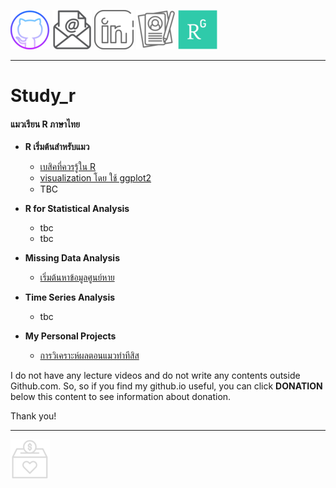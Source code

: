 [![Github](https://raw.githubusercontent.com/amaiesc/study_r/master/docs/git_.png)](http://amaiesc.github.io/study_r)
[![E-mail](https://raw.githubusercontent.com/amaiesc/study_r/master/docs/email_.png)](mailto::amaiesc@gmail.com)
[![Linkedin](https://raw.githubusercontent.com/amaiesc/study_r/master/docs/linkedin_.png)](https://linkedin.com/in/sirinapa-amaie-churassamee-671a63109)
[![Resume](https://raw.githubusercontent.com/amaiesc/study_r/master/docs/resume.png)](https://github.com/amaiesc/study_r/blob/9e9dc4cc984207be967b4ea4e04c43cd071c515d/docs/Sirinapa_cv_1105.pdf)
[![Researchgate](https://raw.githubusercontent.com/amaiesc/study_r/master/docs/research_.png)](https://www.researchgate.net/profile/Sirinapa-Churassamee-2)
_________________________________________________________

# Study_r

#### แมวเรียน R ภาษาไทย ####

-   **R เริ่มต้นสำหรับแมว**

    -   [เบสิคที่ควรรู้ใน R](https://amaiesc.github.io/study_r/getting_to_know_R.html "Basic (you should know) in R")
    -   [visualization โดย ใช้ ggplot2](https://amaiesc.github.io/study_r/ggplot_knitmd.html)
    -   TBC

- **R for Statistical Analysis**
    - tbc
    - tbc

- **Missing Data Analysis**
    - [เริ่มต้นหาข้อมูลศูนย์หาย](http://amaiesc.github.io/study_r/missing.html)


- **Time Series Analysis**
    - tbc


- **My Personal Projects**
    - [การวิเคราะห์ผลตอนแมวทำทีสิส](https://amaiesc.github.io/study_r/script_thesis.html)

    

I do not have any lecture videos and do not write any contents outside Github.com. 
So, so if you find my github.io useful, you can click **DONATION** below this content to see information about donation.

Thank you!

_________________________________________________________
[![Donation](https://raw.githubusercontent.com/amaiesc/study_r/master/docs/donation_.png)](http://amaiesc.github.io/study_r/donation.html) 
